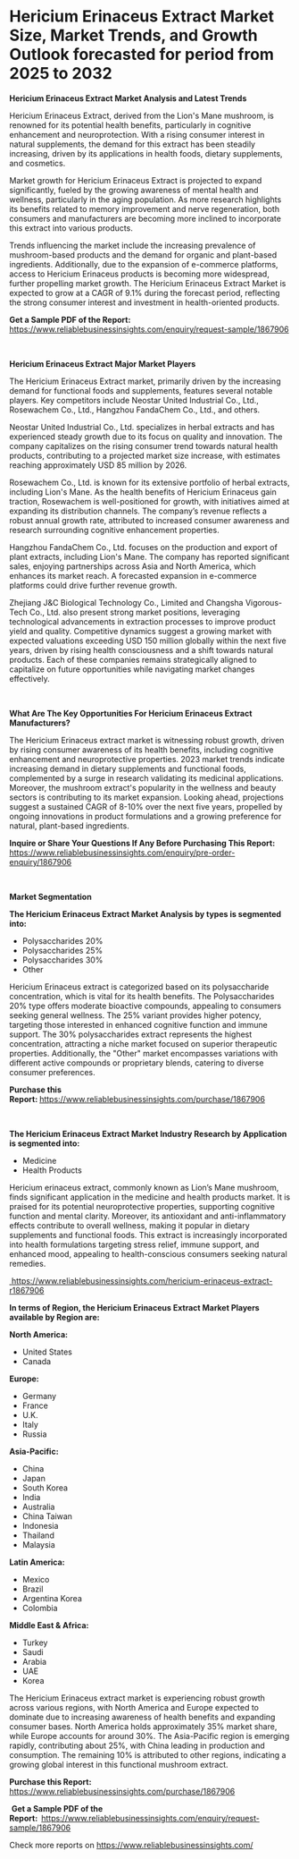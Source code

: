 <p><h1>Hericium Erinaceus Extract Market Size, Market Trends, and Growth Outlook forecasted for period from 2025 to 2032</h1></p><p><strong>Hericium Erinaceus Extract Market Analysis and Latest Trends</strong></p>
<p><p>Hericium Erinaceus Extract, derived from the Lion's Mane mushroom, is renowned for its potential health benefits, particularly in cognitive enhancement and neuroprotection. With a rising consumer interest in natural supplements, the demand for this extract has been steadily increasing, driven by its applications in health foods, dietary supplements, and cosmetics. </p><p>Market growth for Hericium Erinaceus Extract is projected to expand significantly, fueled by the growing awareness of mental health and wellness, particularly in the aging population. As more research highlights its benefits related to memory improvement and nerve regeneration, both consumers and manufacturers are becoming more inclined to incorporate this extract into various products. </p><p>Trends influencing the market include the increasing prevalence of mushroom-based products and the demand for organic and plant-based ingredients. Additionally, due to the expansion of e-commerce platforms, access to Hericium Erinaceus products is becoming more widespread, further propelling market growth. The Hericium Erinaceus Extract Market is expected to grow at a CAGR of 9.1% during the forecast period, reflecting the strong consumer interest and investment in health-oriented products.</p></p>
<p><strong>Get a Sample PDF of the Report:&nbsp;</strong> <a href="https://www.reliablebusinessinsights.com/enquiry/request-sample/1867906?utm_campaign=3101&utm_medium=2&utm_source=Github&utm_content=ia&utm_term=08032025&utm_id=hericium-erinaceus-extract">https://www.reliablebusinessinsights.com/enquiry/request-sample/1867906</a></p>
<p>&nbsp;</p>
<p><strong>Hericium Erinaceus Extract Major Market Players</strong></p>
<p><p>The Hericium Erinaceus Extract market, primarily driven by the increasing demand for functional foods and supplements, features several notable players. Key competitors include Neostar United Industrial Co., Ltd., Rosewachem Co., Ltd., Hangzhou FandaChem Co., Ltd., and others.</p><p>Neostar United Industrial Co., Ltd. specializes in herbal extracts and has experienced steady growth due to its focus on quality and innovation. The company capitalizes on the rising consumer trend towards natural health products, contributing to a projected market size increase, with estimates reaching approximately USD 85 million by 2026.</p><p>Rosewachem Co., Ltd. is known for its extensive portfolio of herbal extracts, including Lion's Mane. As the health benefits of Hericium Erinaceus gain traction, Rosewachem is well-positioned for growth, with initiatives aimed at expanding its distribution channels. The company’s revenue reflects a robust annual growth rate, attributed to increased consumer awareness and research surrounding cognitive enhancement properties.</p><p>Hangzhou FandaChem Co., Ltd. focuses on the production and export of plant extracts, including Lion's Mane. The company has reported significant sales, enjoying partnerships across Asia and North America, which enhances its market reach. A forecasted expansion in e-commerce platforms could drive further revenue growth.</p><p>Zhejiang J&C Biological Technology Co., Limited and Changsha Vigorous-Tech Co., Ltd. also present strong market positions, leveraging technological advancements in extraction processes to improve product yield and quality. Competitive dynamics suggest a growing market with expected valuations exceeding USD 150 million globally within the next five years, driven by rising health consciousness and a shift towards natural products. Each of these companies remains strategically aligned to capitalize on future opportunities while navigating market changes effectively.</p></p>
<p>&nbsp;</p>
<p><strong>What Are The Key Opportunities For Hericium Erinaceus Extract Manufacturers?</strong></p>
<p><p>The Hericium Erinaceus extract market is witnessing robust growth, driven by rising consumer awareness of its health benefits, including cognitive enhancement and neuroprotective properties. 2023 market trends indicate increasing demand in dietary supplements and functional foods, complemented by a surge in research validating its medicinal applications. Moreover, the mushroom extract's popularity in the wellness and beauty sectors is contributing to its market expansion. Looking ahead, projections suggest a sustained CAGR of 8-10% over the next five years, propelled by ongoing innovations in product formulations and a growing preference for natural, plant-based ingredients.</p></p>
<p><strong>Inquire or Share Your Questions If Any Before Purchasing This Report:</strong> <a href="https://www.reliablebusinessinsights.com/enquiry/pre-order-enquiry/1867906?utm_campaign=3101&utm_medium=2&utm_source=Github&utm_content=ia&utm_term=08032025&utm_id=hericium-erinaceus-extract">https://www.reliablebusinessinsights.com/enquiry/pre-order-enquiry/1867906</a></p>
<p>&nbsp;</p>
<p><strong>Market Segmentation</strong></p>
<p><strong>The Hericium Erinaceus Extract Market Analysis by types is segmented into:</strong></p>
<p><ul><li>Polysaccharides 20%</li><li>Polysaccharides 25%</li><li>Polysaccharides 30%</li><li>Other</li></ul></p>
<p><p>Hericium Erinaceus extract is categorized based on its polysaccharide concentration, which is vital for its health benefits. The Polysaccharides 20% type offers moderate bioactive compounds, appealing to consumers seeking general wellness. The 25% variant provides higher potency, targeting those interested in enhanced cognitive function and immune support. The 30% polysaccharides extract represents the highest concentration, attracting a niche market focused on superior therapeutic properties. Additionally, the "Other" market encompasses variations with different active compounds or proprietary blends, catering to diverse consumer preferences.</p></p>
<p><strong>Purchase this Report:&nbsp;</strong><a href="https://www.reliablebusinessinsights.com/purchase/1867906?utm_campaign=3101&utm_medium=2&utm_source=Github&utm_content=ia&utm_term=08032025&utm_id=hericium-erinaceus-extract">https://www.reliablebusinessinsights.com/purchase/1867906</a></p>
<p>&nbsp;</p>
<p><strong>The Hericium Erinaceus Extract Market Industry Research by Application is segmented into:</strong></p>
<p><ul><li>Medicine</li><li>Health Products</li></ul></p>
<p><p>Hericium erinaceus extract, commonly known as Lion’s Mane mushroom, finds significant application in the medicine and health products market. It is praised for its potential neuroprotective properties, supporting cognitive function and mental clarity. Moreover, its antioxidant and anti-inflammatory effects contribute to overall wellness, making it popular in dietary supplements and functional foods. This extract is increasingly incorporated into health formulations targeting stress relief, immune support, and enhanced mood, appealing to health-conscious consumers seeking natural remedies.</p></p>
<p><a href="https://www.reliablebusinessinsights.com/hericium-erinaceus-extract-r1867906?utm_campaign=3101&utm_medium=2&utm_source=Github&utm_content=ia&utm_term=08032025&utm_id=hericium-erinaceus-extract">&nbsp;https://www.reliablebusinessinsights.com/hericium-erinaceus-extract-r1867906</a></p>
<p><strong>In terms of Region, the Hericium Erinaceus Extract Market Players available by Region are:</strong></p>
<p>
    <p> <strong> North America: </strong>
        <ul>
            <li>United States</li>
            <li>Canada</li>
        </ul>
        </p> 
    <p> <strong> Europe: </strong>
        <ul>
            <li>Germany</li>
            <li>France</li>
            <li>U.K.</li>
            <li>Italy</li>
            <li>Russia</li>
        </ul>
        </p> 
    <p> <strong> Asia-Pacific: </strong>
        <ul>
            <li>China</li>
            <li>Japan</li>
            <li>South Korea</li>
            <li>India</li>
            <li>Australia</li>
            <li>China Taiwan</li>
            <li>Indonesia</li>
            <li>Thailand</li>
            <li>Malaysia</li>
        </ul>
        </p> 
    <p> <strong> Latin America: </strong>
        <ul>
            <li>Mexico</li>
            <li>Brazil</li>
            <li>Argentina Korea</li>
            <li>Colombia</li>
        </ul>
        </p> 
    <p> <strong> Middle East & Africa: </strong>
        <ul>
            <li>Turkey</li>
            <li>Saudi</li>
            <li>Arabia</li>
            <li>UAE</li>
            <li>Korea</li>
        </ul>
    </p>
    </p>
<p><p>The Hericium Erinaceus extract market is experiencing robust growth across various regions, with North America and Europe expected to dominate due to increasing awareness of health benefits and expanding consumer bases. North America holds approximately 35% market share, while Europe accounts for around 30%. The Asia-Pacific region is emerging rapidly, contributing about 25%, with China leading in production and consumption. The remaining 10% is attributed to other regions, indicating a growing global interest in this functional mushroom extract.</p></p>
<p><strong>Purchase this Report: </strong><a href="https://www.reliablebusinessinsights.com/purchase/1867906?utm_campaign=3101&utm_medium=2&utm_source=Github&utm_content=ia&utm_term=08032025&utm_id=hericium-erinaceus-extract">https://www.reliablebusinessinsights.com/purchase/1867906</a></p>
<p>&nbsp;<strong>Get a Sample PDF of the Report:&nbsp;&nbsp;</strong><a href="https://www.reliablebusinessinsights.com/enquiry/request-sample/1867906?utm_campaign=3101&utm_medium=2&utm_source=Github&utm_content=ia&utm_term=08032025&utm_id=hericium-erinaceus-extract">https://www.reliablebusinessinsights.com/enquiry/request-sample/1867906</a></p>
<p><strong></strong></p>
<p>Check more reports on <a href="https://www.reliablebusinessinsights.com/?utm_campaign=3101&utm_medium=2&utm_source=Github&utm_content=ia&utm_term=08032025&utm_id=hericium-erinaceus-extract">https://www.reliablebusinessinsights.com/</a></p>